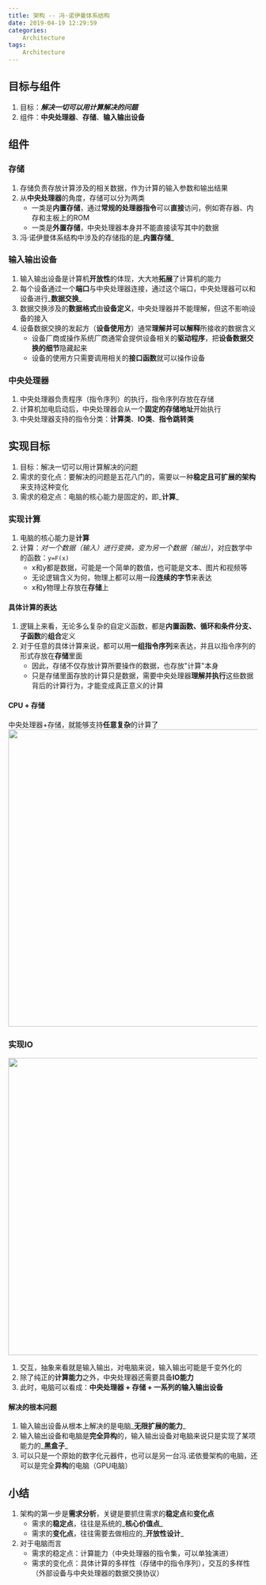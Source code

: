 ```yaml
---
title: 架构 -- 冯·诺伊曼体系结构
date: 2019-04-19 12:29:59
categories:
    Architecture
tags:
    Architecture
---
```


## 目标与组件
1. 目标：_**解决一切可以用计算解决的问题**_
2. 组件：**中央处理器**、**存储**、**输入输出设备**

<!-- more -->

## 组件

### 存储
1. 存储负责存放计算涉及的相关数据，作为计算的输入参数和输出结果
2. 从**中央处理器**的角度，存储可以分为两类
    - 一类是**内置存储**，通过**常规的处理器指令**可以**直接**访问，例如寄存器、内存和主板上的ROM
    - 一类是**外置存储**，中央处理器本身并不能直接读写其中的数据
3. 冯·诺伊曼体系结构中涉及的存储指的是_**内置存储**_

### 输入输出设备
1. 输入输出设备是计算机**开放性**的体现，大大地**拓展**了计算机的能力
2. 每个设备通过一个**端口**与中央处理器连接，通过这个端口，中央处理器可以和设备进行_**数据交换**_
3. 数据交换涉及的**数据格式**由**设备定义**，中央处理器并不能理解，但这不影响设备的接入
4. 设备数据交换的发起方（**设备使用方**）通常**理解并可以解释**所接收的数据含义
    - 设备厂商或操作系统厂商通常会提供设备相关的**驱动程序**，把**设备数据交换的细节**隐藏起来
    - 设备的使用方只需要调用相关的**接口函数**就可以操作设备

### 中央处理器
1. 中央处理器负责程序（指令序列）的执行，指令序列存放在存储
2. 计算机加电启动后，中央处理器会从一个**固定的存储地址**开始执行
3. 中央处理器支持的指令分类：**计算类**、**IO类**、**指令跳转类**

## 实现目标
1. 目标：解决一切可以用计算解决的问题
2. 需求的变化点：要解决的问题是五花八门的，需要以一种**稳定且可扩展的架构**来支持这种变化
3. 需求的稳定点：电脑的核心能力是固定的，即_**计算**_

### 实现计算
1. 电脑的核心能力是**计算**
2. 计算：_对一个数据（输入）进行变换，变为另一个数据（输出）_，对应数学中的函数：`y=F(x)`
    - x和y都是数据，可能是一个简单的数值，也可能是文本、图片和视频等
    - 无论逻辑含义为何，物理上都可以用一段**连续的字节**来表达
    - x和y物理上存放在**存储**上

#### 具体计算的表达
1. 逻辑上来看，无论多么复杂的自定义函数，都是**内置函数、循环和条件分支、子函数**的**组合**定义
2. 对于任意的具体计算来说，都可以用**一组指令序列**来表达，并且以指令序列的形式存放在**存储**里面
    - 因此，存储不仅存放计算所要操作的数据，也存放"计算"本身
    - 只是存储里面存放的计算只是数据，需要中央处理器**理解并执行**这些数据背后的计算行为，才能变成真正意义的计算

#### CPU + 存储
中央处理器+存储，就能够支持**任意复杂**的计算了
<img src="https://architecture-1253868755.cos.ap-guangzhou.myqcloud.com/architecture-von-cpu-storage.png" width=600/>


### 实现IO
<img src="https://architecture-1253868755.cos.ap-guangzhou.myqcloud.com/architecture-von-cpu-storage-io.png" width=600/>

1. 交互，抽象来看就是输入输出，对电脑来说，输入输出可能是千变外化的
2. 除了纯正的**计算能力**之外，中央处理器还需要具备**IO能力**
3. 此时，电脑可以看成：**中央处理器 + 存储 + 一系列的输入输出设备**

#### 解决的根本问题
1. 输入输出设备从根本上解决的是电脑_**无限扩展的能力**_
2. 输入输出设备和电脑是**完全异构**的，输入输出设备对电脑来说只是实现了某项能力的_**黑盒子**_
3. 可以只是一个原始的数字化元器件，也可以是另一台冯.诺依曼架构的电脑，还可以是完全**异构**的电脑（GPU电脑）

## 小结
1. 架构的第一步是**需求分析**，关键是要抓住需求的**稳定点**和**变化点**
    - 需求的**稳定点**，往往是系统的_**核心价值点**_
    - 需求的**变化点**，往往需要去做相应的_**开放性设计**_
2. 对于电脑而言
    - 需求的稳定点：计算能力（中央处理器的指令集，可以单独演进）
    - 需求的变化点：具体计算的多样性（存储中的指令序列），交互的多样性（外部设备与中央处理器的数据交换协议）

<!-- indicate-the-source -->
